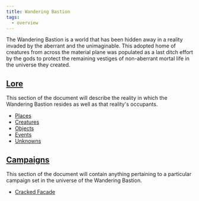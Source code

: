 ```yaml
---
title: Wandering Bastion
tags:
  - overview
---
```


The Wandering Bastion is a world that has been hidden away in a reality invaded by the aberrant and the unimaginable. This adopted home of creatures from across the material plane was populated as a last ditch effort by the gods to protect the remaining vestiges of non-aberrant mortal life in the universe they created.

## [Lore](./lore/index.md)

This section of the document will describe the reality in which the Wandering Bastion resides as well as that reality's occupants.

- [Places](./lore/place/index.md)
- [Creatures](./lore/creature/index.md)
- [Objects](./lore/object/index.md)
- [Events](./lore/event/index.md)
- [Unknowns](lore/concept/mystery/index.md)

## [Campaigns](./campaign/index.md)

This section of the document will contain anything pertaining to a particular campaign set in the universe of the Wandering Bastion.

- [Cracked Facade](./campaign/cracked-facade/index.md)
